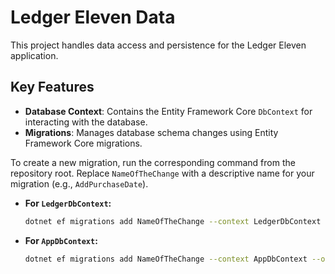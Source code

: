 # Ledger Eleven Data

This project handles data access and persistence for the Ledger Eleven application.

## Key Features

* **Database Context**: Contains the Entity Framework Core `DbContext` for interacting with the database.
* **Migrations**: Manages database schema changes using Entity Framework Core migrations.

To create a new migration, run the corresponding command from the repository root. Replace `NameOfTheChange` with a descriptive name for your migration (e.g., `AddPurchaseDate`).

- **For `LedgerDbContext`:**
  ```bash
  dotnet ef migrations add NameOfTheChange --context LedgerDbContext --output-dir Migrations/Ledger
  ```

- **For `AppDbContext`:**
  ```bash
  dotnet ef migrations add NameOfTheChange --context AppDbContext --output-dir Migrations/App
  ```

